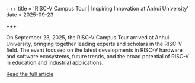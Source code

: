 +++
title = 'RISC-V Campus Tour | Inspiring Innovation at Anhui University'
date = 2025-09-23

+++

On September 23, 2025, the RISC-V Campus Tour arrived at Anhui University, bringing together leading experts and scholars in the RISC-V field. The event focused on the latest developments in RISC-V hardware and software ecosystems, future trends, and the broad potential of RISC-V in education and industrial applications.

[Read the full article](https://mp.weixin.qq.com/s/KrkhFyZFY22aGSOsQVtndA)